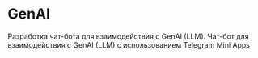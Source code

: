 # GenAI
Разработка чат-бота для взаимодействия с GenAI (LLM).
Чат-бот для взаимодействия с GenAI (LLM) с использованием Telegram Mini Apps
